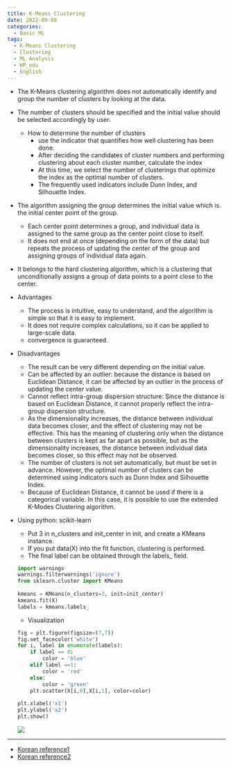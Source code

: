 ```yaml
---
title: K-Means Clustering
date: 2022-09-08
categories:
  - Basic ML
tags: 
  - K-Means Clustering
  - Clustering
  - ML Analysis
  - WP_edu
  - English
---
```



- The K-Means clustering algorithm does not automatically identify and group the number of clusters by looking at the data.
- The number of clusters should be specified and the initial value should be selected accordingly by user.
    - How to determine the number of clusters
        - use the indicator that quantifies how well clustering has been done.
        - After deciding the candidates of cluster numbers and performing clustering about each cluster number, calculate the index
        - At this time, we select the number of clusterings that optimize the index as the optimal number of clusters.
        - The frequently used indicators include Dunn Index, and Silhouette Index.
- The algorithm assigning the group determines the initial value which is the initial center point of the group.
    - Each center point determines a group, and individual data is assigned to the same group as the center point close to itself.
    - It does not end at once (depending on the form of the data) but repeats the process of updating the center of the group and assigning groups of individual data again.
- It belongs to the hard clustering algorithm, which is a clustering that unconditionally assigns a group of data points to a point close to the center.
- Advantages
    - The process is intuitive, easy to understand, and the algorithm is simple so that it is easy to implement.
    - It does not require complex calculations, so it can be applied to large-scale data.
    - convergence is guaranteed.
- Disadvantages
    - The result can be very different depending on the initial value.
    - Can be affected by an outlier: because the distance is based on Euclidean Distance, it can be affected by an outlier in the process of updating the center value.
    - Cannot reflect intra-group dispersion structure: Since the distance is based on Euclidean Distance, it cannot properly reflect the intra-group dispersion structure.
    - As the dimensionality increases, the distance between individual data becomes closer, and the effect of clustering may not be effective.
    This has the meaning of clustering only when the distance between clusters is kept as far apart as possible, but as the dimensionality increases, the distance between individual data becomes closer, so this effect may not be observed.
    - The number of clusters is not set automatically, but must be set in advance. However, the optimal number of clusters can be determined using indicators such as Dunn Index and Silhouette Index.
    - Because of Euclidean Distance, it cannot be used if there is a categorical variable. In this case, it is possible to use the extended K-Modes Clustering algorithm.
- Using python: scikit-learn
    - Put 3 in n_clusters and init_center in init, and create a KMeans instance.
    - If you put data(X) into the fit function, clustering is performed.
    - The final label can be obtained through the labels_ field.
    
    ```python
    import warnings
    warnings.filterwarnings('ignore')
    from sklearn.cluster import KMeans
     
    kmeans = KMeans(n_clusters=3, init=init_center)
    kmeans.fit(X)
    labels = kmeans.labels_
    ```
    
    - Visualization
    
    ```python
    fig = plt.figure(figsize=(7,7))
    fig.set_facecolor('white')
    for i, label in enumerate(labels):
        if label == 0:
            color = 'blue'
        elif label ==1:
            color = 'red'
        else:
            color = 'green'
        plt.scatter(X[i,0],X[i,1], color=color)
        
    plt.xlabel('x1')
    plt.ylabel('x2')
    plt.show()
    ```

    ![](images/K-Means_Clustering/Untitled.png)

---
- [Korean reference1](https://zephyrus1111.tistory.com/179)
- [Korean reference2](https://github.com/mahesh147/KMeans-Clustering)